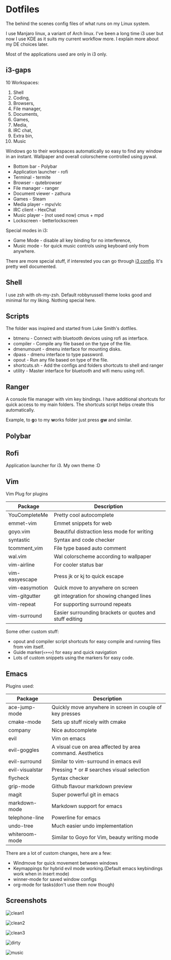 # Dotfiles
The behind the scenes config files of what runs on my Linux system.

I use Manjaro linux, a variant of Arch linux. I've been a long time i3 user but now I use KDE as it suits my current workflow more. I explain more about my DE choices later.

Most of the applications used are only in i3 only.

## i3-gaps
10 Workspaces:
 1. Shell
 2. Coding,
 3. Browsers,
 4. File manager,
 5. Documents,
 6. Games,
 7. Media,
 8. IRC chat,
 9. Extra bin,
 10. Music

Windows go to their workspaces automatically so easy to find any window in an instant.
Wallpaper and overall colorscheme controlled using pywal.

 - Bottom bar - Polybar
 - Application launcher - rofi
 - Terminal - termite
 - Browser - qutebrowser
 - File manager - ranger
 - Document viewer - zathura
 - Games - Steam
 - Media player - mpv/vlc
 - IRC client - HexChat
 - Music player - (not used now) cmus + mpd
 - Lockscreen - betterlockscreen

Special modes in i3:
 - Game Mode - disable all key binding for no interference,
 - Music mode - for quick music controls using keyboard only from anywhere.

There are more special stuff, if interested you can go through [i3 config](config/i3/config). It's pretty well documented.

## Shell
I use zsh with oh-my-zsh. Default robbyrussell theme looks good and minimal for my liking. Nothing special here.

## Scripts
The folder was inspired and started from Luke Smith's dotfiles.

 - btmenu - Connect with bluetooth devices using rofi as interface.
 - compiler - Compile any file based on the type of the file.
 - dmenumount - dmenu interface for mounting disks.
 - dpass - dmenu interface to type password.
 - opout - Run any file based on type of the file.
 - shortcuts.sh - Add the configs and folders shortcuts to shell and ranger
 - utility - Master interface for bluetooth and wifi menu using rofi.

## Ranger
A console file manager with vim key bindings. I have additional shortcuts for quick access to my main folders. The shortcuts script helps create this automatically.

Example, to **g**o to my **w**orks folder just press **gw** and similar.

## Polybar

## Rofi
Application launcher for i3. My own theme :D

## Vim
Vim Plug for plugins

| Package        | Description                                             |
| --             | --                                                      |
| YouCompleteMe  | Pretty cool autocomplete                                |
| emmet-vim      | Emmet snippets for web                                  |
| goyo.vim       | Beautiful distraction less mode for writing             |
| syntastic      | Syntax and code checker                                 |
| tcomment_vim   | File type based auto comment                            |
| wal.vim        | Wal colorscheme according to wallpaper                  |
| vim-airline    | For cooler status bar                                   |
| vim-easyescape | Press jk or kj to quick escape                          |
| vim-easymotion | Quick move to anywhere on screen                        |
| vim-gitgutter  | git integration for showing changed lines               |
| vim-repeat     | For supporting surround repeats                         |
| vim-surround   | Easier surrounding brackets or quotes and stuff editing |

Some other custom stuff:
 - opout and compiler script shortcuts for easy compile and running files from vim itself.
 - Guide marker(`<++>`) for easy and quick navigation
 - Lots of custom snippets using the markers for easy code.

## Emacs
Plugins used:

| Package         | Description                                               |
| --              | --                                                        |
| ace-jump-mode   | Quickly move anywhere in screen in couple of key presses  |
| cmake-mode      | Sets up stuff nicely with cmake                           |
| company         | Nice autocomplete                                         |
| evil            | Vim on emacs                                              |
| evil-goggles    | A visual cue on area affected by area command. Aesthetics |
| evil-surround   | Similar to vim-surround in emacs evil                     |
| evil-visualstar | Pressing * or # searches visual selection                 |
| flycheck        | Syntax checker                                            |
| grip-mode       | Github flavour markdown preview                           |
| magit           | Super powerful git in emacs                               |
| markdown-mode   | Markdown support for emacs                                |
| telephone-line  | Powerline for emacs                                       |
| undo-tree       | Much easier undo implementation                           |
| whiteroom-mode  | Similar to Goyo for Vim, beauty writing mode              |

There are a lot of custom changes, here are a few:
 - Windmove for quick movement between windows
 - Keymappings for hybrid evil mode working.(Default emacs keybindings work when in insert mode)
 - winner-mode for saved window configs
 - org-mode for tasks(don't use them now though)


## Screenshots

![clean1](screenshots/clean1.png)

![clean2](screenshots/clean2.png)

![clean3](screenshots/clean3.png)

![dirty](screenshots/dirty.png)

![music](screenshots/music.png)

